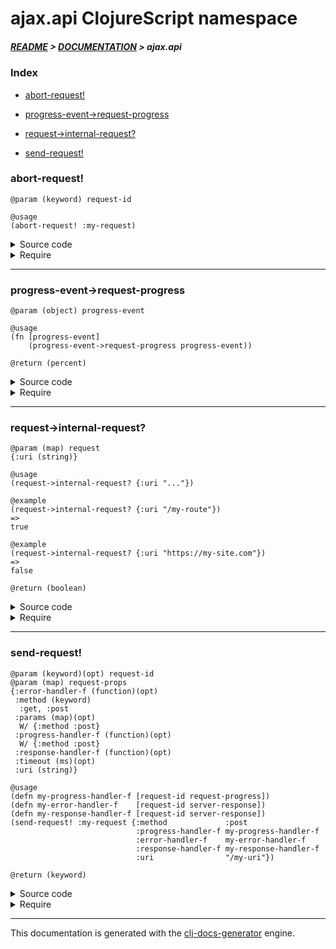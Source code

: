
# ajax.api ClojureScript namespace

##### [README](../../../README.md) > [DOCUMENTATION](../../COVER.md) > ajax.api

### Index

- [abort-request!](#abort-request)

- [progress-event->request-progress](#progress-event-request-progress)

- [request->internal-request?](#request-internal-request)

- [send-request!](#send-request)

### abort-request!

```
@param (keyword) request-id
```

```
@usage
(abort-request! :my-request)
```

<details>
<summary>Source code</summary>

```
(defn abort-request!
  [request-id]
  (let [reference (get @state/REQUESTS request-id)]
       (core/abort reference)))
```

</details>

<details>
<summary>Require</summary>

```
(ns my-namespace (:require [ajax.api :refer [abort-request!]]))

(ajax.api/abort-request! ...)
(abort-request!          ...)
```

</details>

---

### progress-event->request-progress

```
@param (object) progress-event
```

```
@usage
(fn [progress-event]
    (progress-event->request-progress progress-event))
```

```
@return (percent)
```

<details>
<summary>Source code</summary>

```
(defn progress-event->request-progress
  [progress-event]
  (let [loaded (.-loaded progress-event)
        total  (.-total  progress-event)]
       (math/percent total loaded)))
```

</details>

<details>
<summary>Require</summary>

```
(ns my-namespace (:require [ajax.api :refer [progress-event->request-progress]]))

(ajax.api/progress-event->request-progress ...)
(progress-event->request-progress          ...)
```

</details>

---

### request->internal-request?

```
@param (map) request
{:uri (string)}
```

```
@usage
(request->internal-request? {:uri "..."})
```

```
@example
(request->internal-request? {:uri "/my-route"})
=>
true
```

```
@example
(request->internal-request? {:uri "https://my-site.com"})
=>
false
```

```
@return (boolean)
```

<details>
<summary>Source code</summary>

```
(defn request->internal-request?
  [{:keys [uri]}]
  (let [uri-external? (re-find #"^\w+?://" uri)]
       (not uri-external?)))
```

</details>

<details>
<summary>Require</summary>

```
(ns my-namespace (:require [ajax.api :refer [request->internal-request?]]))

(ajax.api/request->internal-request? ...)
(request->internal-request?          ...)
```

</details>

---

### send-request!

```
@param (keyword)(opt) request-id
@param (map) request-props
{:error-handler-f (function)(opt)
 :method (keyword)
  :get, :post
 :params (map)(opt)
  W/ {:method :post}
 :progress-handler-f (function)(opt)
  W/ {:method :post}
 :response-handler-f (function)(opt)
 :timeout (ms)(opt)
 :uri (string)}
```

```
@usage
(defn my-progress-handler-f [request-id request-progress])
(defn my-error-handler-f    [request-id server-response])
(defn my-response-handler-f [request-id server-response])
(send-request! :my-request {:method             :post
                            :progress-handler-f my-progress-handler-f
                            :error-handler-f    my-error-handler-f
                            :response-handler-f my-response-handler-f
                            :uri                "/my-uri"})
```

```
@return (keyword)
```

<details>
<summary>Source code</summary>

```
(defn send-request!
  ([request-props]
   (send-request! (random/generate-keyword) request-props))

  ([request-id {:keys [method uri] :as request-props}]
   (let [reference (case method :get  (core/GET  uri (prototypes/GET-request-props-prototype  request-id request-props))
                                :post (core/POST uri (prototypes/POST-request-props-prototype request-id request-props)))]
        (swap! state/REQUESTS assoc request-id reference)
        (return request-id))))
```

</details>

<details>
<summary>Require</summary>

```
(ns my-namespace (:require [ajax.api :refer [send-request!]]))

(ajax.api/send-request! ...)
(send-request!          ...)
```

</details>

---

This documentation is generated with the [clj-docs-generator](https://github.com/bithandshake/clj-docs-generator) engine.

